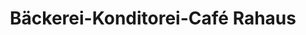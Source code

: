 ---
title: "Bäckerei-Konditorei-Café Rahaus"
url: /merseburg/baeckerei-konditorei-cafe-rahaus/
shop: Bäckerei
---